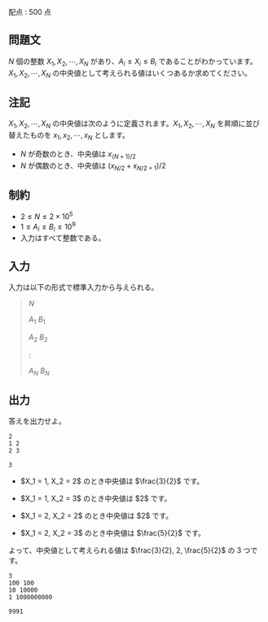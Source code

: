 配点 : $500$ 点

## 問題文

$N$ 個の整数 $X_1, X_2, \cdots, X_N$ があり、$A_i \leq X_i \leq B_i$ であることがわかっています。
$X_1, X_2, \cdots, X_N$ の中央値として考えられる値はいくつあるか求めてください。

## 注記

$X_1, X_2, \cdots, X_N$ の中央値は次のように定義されます。$X_1, X_2, \cdots, X_N$ を昇順に並び替えたものを $x_1, x_2, \cdots, x_N$ とします。

- $N$ が奇数のとき、中央値は $x_{(N+1)/2}$
- $N$ が偶数のとき、中央値は $(x_{N/2} + x_{N/2+1}) / 2$

## 制約

- $2 \leq N \leq 2 \times 10^5$
- $1 \leq A_i \leq B_i \leq 10^9$
- 入力はすべて整数である。

## 入力

入力は以下の形式で標準入力から与えられる。

> $N$
> 
> $A_1$ $B_1$
> 
> $A_2$ $B_2$
> 
> $:$
> 
> $A_N$ $B_N$

## 出力

答えを出力せよ。

```input1
2
1 2
2 3
```

```output1
3
```

- <p>$X_1 = 1, X_2 = 2$ のとき中央値は $\frac{3}{2}$ です。</p>
- <p>$X_1 = 1, X_2 = 3$ のとき中央値は $2$ です。</p>
- <p>$X_1 = 2, X_2 = 2$ のとき中央値は $2$ です。</p>
- <p>$X_1 = 2, X_2 = 3$ のとき中央値は $\frac{5}{2}$ です。</p>

よって、中央値として考えられる値は $\frac{3}{2}, 2, \frac{5}{2}$ の $3$ つです。

```input2
3
100 100
10 10000
1 1000000000
```

```output2
9991
```